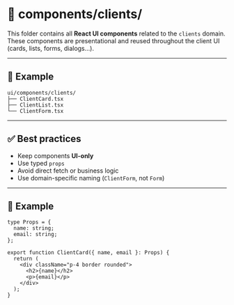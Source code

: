 # 🧩 components/clients/

This folder contains all **React UI components** related to the `clients` domain.  
These components are presentational and reused throughout the client UI (cards, lists, forms, dialogs…).

---

## 📁 Example

```
ui/components/clients/
├── ClientCard.tsx
├── ClientList.tsx
└── ClientForm.tsx
```

---

## ✅ Best practices

- Keep components **UI-only**
- Use typed `props`
- Avoid direct fetch or business logic
- Use domain-specific naming (`ClientForm`, not `Form`)

---

## 🧠 Example

```tsx
type Props = {
  name: string;
  email: string;
};

export function ClientCard({ name, email }: Props) {
  return (
    <div className="p-4 border rounded">
      <h2>{name}</h2>
      <p>{email}</p>
    </div>
  );
}
```
